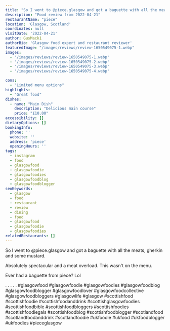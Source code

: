 ```yaml
---
title: "So I went to @piece.glasgow and got a baguette with all the meats, gherkin and some mustard."
description: "Food review from 2022-04-21"
restaurantName: "piece"
location: 'Glasgow, Scotland'
coordinates: null
visitDate: '2022-04-21'
author: GusMack1
authorBio: 'Glasgow food expert and restaurant reviewer'
featuredImage: "/images/reviews/review-1650549075-1.webp"
images:
  - '/images/reviews/review-1650549075-1.webp'
  - '/images/reviews/review-1650549075-2.webp'
  - '/images/reviews/review-1650549075-3.webp'
  - '/images/reviews/review-1650549075-4.webp'

cons:
  - "Limited menu options"
highlights:
  - "Great food"
dishes:
  - name: "Main Dish"
    description: "Delicious main course"
    price: "£10.00"
accessibility: []
dietaryOptions: []
bookingInfo:
  phone: ''
  website: ''
  address: 'piece'
  openingHours: ''
tags:
  - instagram
  - food
  - glasgowfood
  - glasgowfoodie
  - glasgowfoodies
  - glasgowfoodblog
  - glasgowfoodblogger
seoKeywords:
  - glasgow
  - food
  - restaurant
  - review
  - dining
  - food
  - glasgowfood
  - glasgowfoodie
  - glasgowfoodies
relatedRestaurants: []
---
```

So I went to @piece.glasgow and got a baguette with all the meats, gherkin and some mustard.

Absolutely spectacular and a meat overload. This wasn't on the menu.

Ever had a baguette from piece? Lol

.
.
.
.
.
#glasgowfood #glasgowfoodie #glasgowfoodies #glasgowfoodblog #glasgowfoodblogger #glasgowfoodlover #glasgowfoodcollective #glasgowfoodbloggers #glasgowlife #glasgow #scottishfood #scottishfoodie #scottishfoodanddrink #scottishglasgowfoodies #scottishfoodbible #scottishfoodbloggers #scottishfoodies #scottishfoodiegals #scottishfoodblog #scottishfoodblogger #scotlandfood #scotlandfoodanddrink #scotlandfoodie #ukfoodie #ukfood #ukfoodblogger #ukfoodies #pieceglasgow
